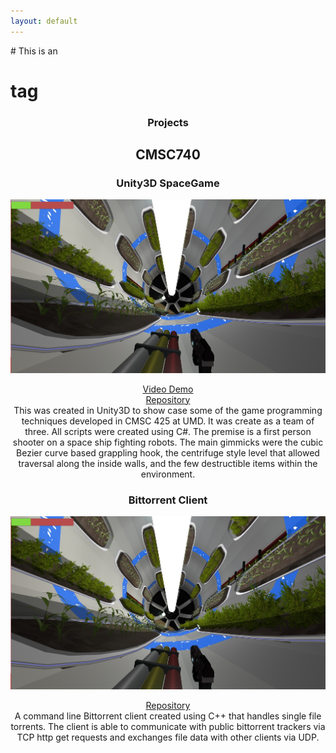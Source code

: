 ```yaml
---
layout: default
---
```



<div align="left">
  # This is an <h1> tag
</div>
<div align="center">
  <h3> Projects </h4>
  
  <h2 id="740"> CMSC740 </h2>
  
  <h3 id="425"> Unity3D SpaceGame </h3>
  <img src="images/425/4.jpg" alt="centrifuge">
  <p>
    <a href="https://www.youtube.com/watch?v=S0BBw31RJLE&t=6s">Video Demo</a> 
    <br/>
    <a href="https://github.com/KyleBeebe/UnitySpaceGame">Repository</a> 
    </br>
    This was created in Unity3D to show case some of the game programming techniques developed in CMSC 425 at UMD. 
    It was create as a team of three. All scripts were created using C#. The premise is a first person shooter on a space ship fighting 
    robots. The main gimmicks were the cubic Bezier curve based grappling hook, the centrifuge style level that allowed traversal along the inside walls, and the few destructible items within the environment. 
  </p>
  
  <h3 id="417"> Bittorrent Client </h3>
  <img src="images/425/4.jpg" alt="centrifuge">
  <p>
    <a href="https://github.com/KyleBeebe/Bittorrent-Client">Repository</a> 
    </br>
    A command line Bittorrent client created using C++ that handles single file torrents. The client is able to communicate with 
    public bittorrent trackers via TCP http get requests and exchanges file data with other clients via UDP. 
  </p>
</div>

